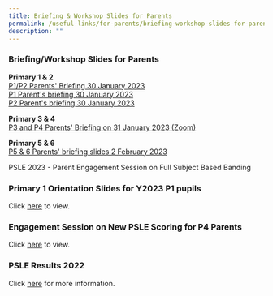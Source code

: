 ```yaml
---
title: Briefing & Workshop Slides for Parents
permalink: /useful-links/for-parents/briefing-workshop-slides-for-parents/
description: ""
---
```

### **Briefing/Workshop Slides for Parents**


**Primary 1 &amp; 2**<br>
[P1/P2 Parents' Briefing 30 January 2023](/files/p1p2a.pdf)<br>
[P1 Parent's briefing 30 January 2023](/files/p1p2b.pdf)<br>
[P2 Parent's briefing 30 January 2023](/files/p1p2c.pdf)

**Primary 3 &amp; 4**<br>
[P3 and P4 Parents' Briefing on 31 January 2023 (Zoom)](/files/p3p4a.pdf)

**Primary 5 &amp; 6**<br>
[P5 &amp; 6 Parents' briefing slides 2 February 2023](/files/p5p6a.pdf)

PSLE 2023 - Parent Engagement
Session on Full Subject Based Banding 

### **Primary 1 Orientation Slides for Y2023 P1 pupils**
Click&nbsp;[here](/files/17%20Nov%202022%20P1%20Orientation%20briefing%20for%20Y2023%20P1.pdf) to view.

### **Engagement Session on New PSLE Scoring for P4 Parents**

Click&nbsp;[here](/files/Parents%20Engagement%20Deck%20on%20Changes%20to%20PSLE%20-%20for%202019%20P4%20Parents%20(handout).pdf)&nbsp;to view.

### **PSLE Results 2022**
Click&nbsp;[here](/files/psleresults2022.pdf)&nbsp;for more information.